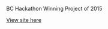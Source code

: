 BC Hackathon Winning Project of 2015

<a href="https://carlaheywood.github.io/NerdUp/"> View site here</a>
